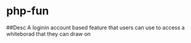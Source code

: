 # php-fun

##Desc
A loginin account based feature that users can use to access a whiteborad that they can draw on
